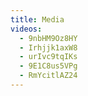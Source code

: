 ```yaml
---
title: Media
videos:
  - 9nbHM9Oz8HY
  - Irhjjk1axW8
  - urIvc9tqIKs
  - 9E1C8us5VPg
  - RmYcitlAZ24
---
```

